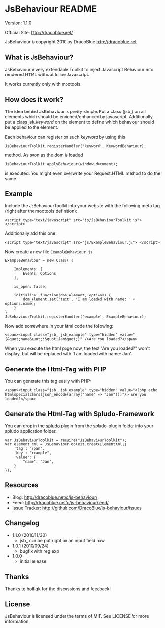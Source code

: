 JsBehaviour README
=======================

Version: 1.1.0

Official Site: <http://dracoblue.net/>

JsBehaviour is copyright 2010 by DracoBlue <http://dracoblue.net>

What is JsBehaviour?
--------------------

JsBehaviour A very extendable Toolkit to inject Javascript Behaviour into
rendered HTML without Inline Javascript.

It works currently only with mootools.

How does it work?
-----------------

The idea behind JsBehaviour is pretty simple. Put a class (jsb_) on all
elements which should be enriched/enhanced by javascript. Additionally
put a class jsb_*keyword* on the element to define which behaviour
should be applied to the element.

Each behaviour can register on such *keyword* by using this

    JsBehaviourToolkit.registerHandler('keyword', KeywordBehaviour);

method. As soon as the dom is loaded

    JsBehaviourToolkit.applyBehaviour(window.document);

is executed. You might even overwrite your Request.HTML method to do the
same.

Example
-------

Include the JsBehaviourToolkit into your website with the following meta
tag (right after the mootools definition):

    <script type="text/javascript" src="js/JsBehaviourToolkit.js"> </script>

Additionally add this one:

    <script type="text/javascript" src="js/ExampleBehaviour.js"> </script>

Now create a new file `ExampleBehaviour.js`

    ExampleBehaviour = new Class( {

        Implements: [
            Events, Options
        ],
    
        is_open: false,

        initialize: function(dom_element, options) {
            dom_element.set('text', 'I am loaded with name: ' + options.name);
        }
    }
    JsBehaviourToolkit.registerHandler('example', ExampleBehaviour);

Now add somewhere in your html code the following:

    <span><input class="jsb_ jsb_example" type="hidden" value="{&quot;name&quot;:&quot;Jan&quot;}" />Are you loaded?</span>

When you execute the html page now, the text "Are you loaded?" won't display,
but will be replaced with 'I am loaded with name: Jan'.

## Generate the Html-Tag with PHP

You can generate this tag easily with PHP:

    <span><input class="jsb_ jsb_example" type="hidden" value="<?php echo htmlspecialchars(json_encode(array("name" => "Jan")))"/> Are you loaded?</span>

## Generate the Html-Tag with Spludo-Framework

You can drop in the [spludo] plugin from the spludo-plugin folder into your
spludo application folder.

    var JsBehaviourToolkit = require("JsBehaviourToolkit");
    var element_xml = JsBehaviourToolkit.createElementXml({
        'tag': 'span',
        'key': "example",
        'value': {
            "name": "Jan",
        }
    });

  [spludo]: http://spludo.com

Resources
----------

* Blog: <http://dracoblue.net/c/js-behaviour/>
* Feed: <http://dracoblue.net/c/js-behaviour/feed/>
* Issue Tracker: <http://github.com/DracoBlue/js-behaviour/issues>

Changelog
---------

* 1.1.0 (2010/11/30)
  - jsb_ can be put right on an input field now
* 1.0.1 (2010/09/24)
  - bugfix with reg exp
* 1.0.0
  - initial release

Thanks
-------
Thanks to hoffigk for the discussions and feedback!

License
--------

JsBehaviour is licensed under the terms of MIT. See LICENSE for more information.
